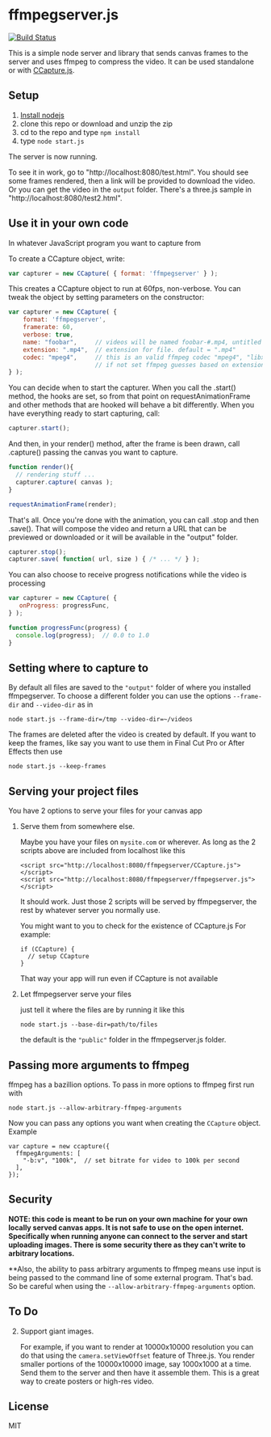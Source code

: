 ﻿# ffmpegserver.js

[![Build Status](https://travis-ci.org/greggman/ffmpegserver.js.svg?branch=master)](https://travis-ci.org/greggman/ffmpegserver.js)

This is a simple node server and library that sends canvas frames to the server and uses ffmpeg to compress the video.
It can be used standalone or with [CCapture.js](https://github.com/spite/ccapture.js).

## Setup

1.  [Install nodejs](http://nodejs.org/download)
2.  clone this repo or download and unzip the zip
3.  cd to the repo and type `npm install`
4.  type `node start.js`

The server is now running.

To see it in work, go to "http://localhost:8080/test.html". You should see some frames rendered, then a link will
be provided to download the video. Or you can get the video in the `output` folder. There's a three.js sample in
"http://localhost:8080/test2.html".

## Use it in your own code

In whatever JavaScript program you want to capture from

<script src="http://localhost:8080/ffmpegserver/ffmpegserver.min..js"></script>
<script src="http://localhost:8080/3rdparty/CCapture.min.js"></script>

To create a CCapture object, write:

```js
var capturer = new CCapture( { format: 'ffmpegserver' } );
```

This creates a CCapture object to run at 60fps, non-verbose.
You can tweak the object by setting parameters on the constructor:

```js
var capturer = new CCapture( {
    format: 'ffmpegserver',
    framerate: 60,
    verbose: true,
    name: "foobar",     // videos will be named foobar-#.mp4, untitled if not set.
    extension: ".mp4",  // extension for file. default = ".mp4"
    codec: "mpeg4",     // this is an valid ffmpeg codec "mpeg4", "libx264", "flv1", etc...
                        // if not set ffmpeg guesses based on extension.
} );
```

You can decide when to start the capturer. When you call the .start() method,
the hooks are set, so from that point on requestAnimationFrame and other methods
that are hooked will behave a bit differently. When you have everything ready to start capturing, call:

```js
capturer.start();
```

And then, in your render() method, after the frame is been drawn, call .capture() passing the canvas you want to capture.

```js
function render(){
  // rendering stuff ...
  capturer.capture( canvas );
}

requestAnimationFrame(render);
```

That's all. Once you're done with the animation, you can call .stop and then .save().
That will compose the video and return a URL that can be previewed or downloaded or
it will be available in the "output" folder.

```js
capturer.stop();
capturer.save( function( url, size ) { /* ... */ } );
```

You can also choose to receive progress notifications while the video is processing

```js
var capturer = new CCapture( {
   onProgress: progressFunc,
} );

function progressFunc(progress) {
  console.log(progress);  // 0.0 to 1.0
}
```

## Setting where to capture to

By default all files are saved to the `"output"` folder of where you installed ffmpegserver.
To choose a different folder you can use the options `--frame-dir` and `--video-dir`
as in

    node start.js --frame-dir=/tmp --video-dir=~/videos

The frames are deleted after the video is created by default. If you want to keep
the frames, like say you want to use them in Final Cut Pro or After Effects then
use

    node start.js --keep-frames

## Serving your project files

You have 2 options to serve your files for your canvas app

1.  Serve them from somewhere else.

    Maybe you have your files on `mysite.com` or wherever. As long as the 2 scripts
    above are included from localhost like this

        <script src="http://localhost:8080/ffmpegserver/CCapture.js"></script>
        <script src="http://localhost:8080/ffmpegserver/ffmpegserver.js"></script>

    It should work. Just those 2 scripts will be served by ffmpegserver, the rest
    by whatever server you normally use.

    You might want to you to check for the existence of CCapture.js
    For example:

        if (CCapture) {
          // setup CCapture
        }

    That way your app will run even if CCapture is not available

2.  Let ffmpegserver serve your files

    just tell it where the files are by running it like this

        node start.js --base-dir=path/to/files

    the default is the `"public"` folder in the ffmpegserver.js folder.

## Passing more arguments to ffmpeg

ffmpeg has a bazillion options. To pass in more options to ffmpeg first run
with

    node start.js --allow-arbitrary-ffmpeg-arguments

Now you can pass any options you want when creating the `CCapture` object. Example

    var capture = new ccapture({
      ffmpegArguments: [
        "-b:v", "100k",  // set bitrate for video to 100k per second
      ],
    });

## Security

**NOTE: this code is meant to be run on your own machine for your own
locally served canvas apps. It is not safe to use on the open internet.
Specifically when running anyone can connect to the server and start
uploading images. There is some security there as they can't write
to arbitrary locations.**

**Also, the ability to pass arbitrary arguments
to ffmpeg means use input is being passed to the command line of some
external program. That's bad. So be careful when using the
`--allow-arbitrary-ffmpeg-arguments` option.

## To Do

2.  Support giant images.

    For example, if you want to render at 10000x10000 resolution you can do that
    using the `camera.setViewOffset` feature of Three.js. You render smaller
    portions of the 10000x10000 image, say 1000x1000 at a time. Send them
    to the server and then have it assemble them. This is a great way to create
    posters or high-res video.

## License

MIT 



